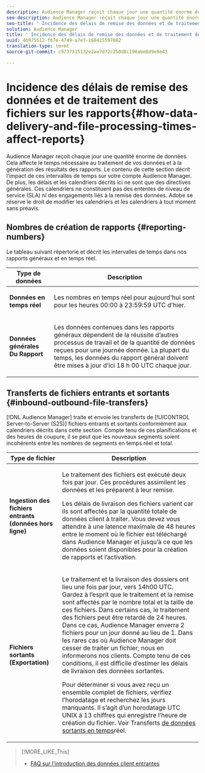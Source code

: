 ```yaml
---
description: Audience Manager reçoit chaque jour une quantité énorme de données. Cela affecte le temps nécessaire au traitement de vos données et à la génération des résultats des rapports. Le contenu de cette section décrit l’impact de ces intervalles de temps sur votre compte Audience Manager. De plus, les délais et les calendriers décrits ici ne sont que des directives générales. Ces calendriers ne constituent pas des ententes de niveau de service (SLA) ni des engagements liés à la remise des données. Adobe se réserve le droit de modifier les calendriers et les calendriers à tout moment sans préavis.
seo-description: Audience Manager reçoit chaque jour une quantité énorme de données. Cela affecte le temps nécessaire au traitement de vos données et à la génération des résultats des rapports. Le contenu de cette section décrit l’impact de ces intervalles de temps sur votre compte Audience Manager. De plus, les délais et les calendriers décrits ici ne sont que des directives générales. Ces calendriers ne constituent pas des ententes de niveau de service (SLA) ni des engagements liés à la remise des données. Adobe se réserve le droit de modifier les calendriers et les calendriers à tout moment sans préavis.
seo-title: ' Incidence des délais de remise des données et de traitement des fichiers sur les rapports'
solution: Audience Manager
title: ' Incidence des délais de remise des données et de traitement des fichiers sur les rapports'
uuid: 4b975512-f67e-4749-a7ef-168415597682
translation-type: tm+mt
source-git-commit: c9737315132e2ae7d72c250d8c196abe8d9e0e43

---
```



#  Incidence des délais de remise des données et de traitement des fichiers sur les rapports{#how-data-delivery-and-file-processing-times-affect-reports}

Audience Manager reçoit chaque jour une quantité énorme de données. Cela affecte le temps nécessaire au traitement de vos données et à la génération des résultats des rapports. Le contenu de cette section décrit l’impact de ces intervalles de temps sur votre compte Audience Manager. De plus, les délais et les calendriers décrits ici ne sont que des directives générales. Ces calendriers ne constituent pas des ententes de niveau de service (SLA) ni des engagements liés à la remise des données. Adobe se réserve le droit de modifier les calendriers et les calendriers à tout moment sans préavis.

## Nombres de création de rapports {#reporting-numbers}

<!-- 

c_reporting_file_transfer_timeframe.xml

 -->

Le tableau suivant répertorie et décrit les intervalles de temps dans nos rapports généraux et en temps réel.

<table id="table_73AF95DF5D3A423894486444505D816A"> 
 <thead> 
  <tr> 
   <th colname="col1" class="entry"> Type de données </th> 
   <th colname="col2" class="entry"> Description </th> 
  </tr> 
 </thead>
 <tbody> 
  <tr> 
   <td colname="col1"> <p> <b>Données en temps réel</b> </p> </td> 
   <td colname="col2"> <p> Les nombres en temps réel pour aujourd'hui sont pour les heures 00:00 à 23:59:59 UTC d'hier. </p> </td> 
  </tr> 
  <tr> 
   <td colname="col1"> <p> <b>Données générales Du Rapport</b> </p> </td> 
   <td colname="col2"> <p>Les données contenues dans les rapports <a href="../reporting/general-reports.md#general-reports-overview"></a> généraux dépendent de la réussite d’autres processus de travail et de la quantité de données reçues pour une journée donnée. La plupart du temps, les données du rapport <span class="wintitle"></span> général doivent être mises à jour d’ici 18 h 00 UTC chaque jour. </p> </td> 
  </tr> 
 </tbody> 
</table>

## Transferts de fichiers entrants et sortants {#inbound-outbound-file-transfers}

[!DNL Audience Manager] traite et envoie les transferts de [!UICONTROL Server-to-Server (S2S)] fichiers entrants et sortants conformément aux calendriers décrits dans cette section. Compte tenu de ces planifications et des heures de coupure, il se peut que les nouveaux segments soient incohérents entre les nombres de segments en temps réel et total.

<table id="table_303BEBA0756F46DDAA98D366A5304374"> 
 <thead> 
  <tr> 
   <th colname="col1" class="entry"> Type de fichier </th> 
   <th colname="col2" class="entry"> Description </th> 
  </tr> 
 </thead>
 <tbody> 
  <tr> 
   <td colname="col1"> <p> <b>Ingestion des fichiers entrants (données hors ligne)</b> </p> </td> 
   <td colname="col2"> <p>Le traitement des fichiers est exécuté deux fois par jour. Ces procédures assimilent les données et les préparent à leur remise. </p> <p>Les délais de livraison des fichiers varient car ils sont affectés par la quantité totale de données client à traiter. Vous devez vous attendre à une latence maximale de 48 heures entre le moment où le fichier est téléchargé dans <span class="keyword"> Audience Manager</span> et jusqu’à ce que les données soient disponibles pour la création de rapports et l’activation. </p> </td> 
  </tr> 
  <tr> 
   <td colname="col1"> <p> <b>Fichiers sortants (Exportation)</b> </p> </td> 
   <td colname="col2"> <p>Le traitement et la livraison des dossiers ont lieu une fois par jour, vers 14h00 UTC. Gardez à l’esprit que le traitement et la remise sont affectés par le nombre total et la taille de ces fichiers. Dans certains cas, le traitement des fichiers peut être retardé de 24 heures. Dans ce cas, <span class="keyword"> Audience Manager</span> enverra 2 fichiers pour un jour donné au lieu de 1. Dans les rares cas où <span class="keyword"> Audience Manager</span> doit cesser de traiter un fichier, nous en informerons nos clients. Compte tenu de ces conditions, il est difficile d’estimer les délais de livraison des données sortantes. </p> <p>Pour déterminer si vous avez reçu un ensemble complet de fichiers, vérifiez l’horodatage et recherchez les jours manquants. Il s’agit d’un horodatage UTC UNIX à 13 chiffres qui enregistre l’heure de création du fichier. Voir Transferts <a href="../integration/receiving-audience-data/real-time-outbound-transfers/real-time-outbound-transfers.md"> de données sortants en temps</a>réel. </p> </td> 
  </tr> 
 </tbody> 
</table>

>[!MORE_LIKE_This]
>
>* [FAQ sur l'introduction des données client entrantes](../faq/faq-inbound-data-ingestion.md)

